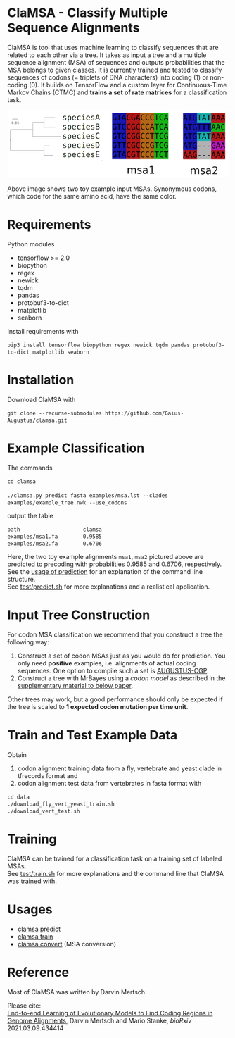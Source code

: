 # ClaMSA - **Cla**ssify **M**ultiple **S**equence **A**lignments 
ClaMSA is tool that uses machine learning to classify sequences that are related to each other via a tree. It takes as input a tree and a multiple sequence alignment (MSA) of sequences and outputs probabilities that the MSA belongs to given classes.
It is currently trained and tested to classify sequences of codons (= triplets of DNA characters) into coding (1) or non-coding (0).
It builds on TensorFlow and a custom layer for Continuous-Time Markov Chains (CTMC) and **trains a set of rate matrices** for a classification task.

![MSA example](examples/msa1-2.png)

Above image shows two toy example input MSAs. Synonymous codons, which code for the same amino acid, have the same color.

# Requirements
  Python modules
 - tensorflow >= 2.0
 - biopython
 - regex
 - newick
 - tqdm
 - pandas
 - protobuf3-to-dict
 - matplotlib
 - seaborn

Install requirements with
```console
pip3 install tensorflow biopython regex newick tqdm pandas protobuf3-to-dict matplotlib seaborn
```

# Installation

Download ClaMSA with
```console
git clone --recurse-submodules https://github.com/Gaius-Augustus/clamsa.git
```

# Example Classification
The commands
```console
cd clamsa

./clamsa.py predict fasta examples/msa.lst --clades examples/example_tree.nwk --use_codons
```
output the table
```
path                    clamsa
examples/msa1.fa        0.9585
examples/msa2.fa        0.6706
```
Here, the two toy example alignments `msa1`, `msa2` pictured above are predicted to precoding with probabilities 0.9585 and 0.6706, respectively.  
See the [usage of prediction](docs/usage-predict.md) for an explanation of the command line structure.  
See [test/predict.sh](test/predict.sh) for more explanations and a realistical application.

# Input Tree Construction

For codon MSA classification we recommend that you construct a tree the following way:
  1. Construct a set of codon MSAs just as you would do for prediction. You only need **positive** examples, i.e. alignments of actual coding sequences. One option to compile such a set is [AUGUSTUS-CGP](https://github.com/Gaius-Augustus/Augustus/blob/master/docs/EXONCAND-MSAS-CGP.md).
  2. Construct a tree with MrBayes using a *codon model* as described in the [supplementary material to below paper](https://www.biorxiv.org/content/biorxiv/early/2021/03/10/2021.03.09.434414/DC1/embed/media-1.pdf?download=true).

Other trees may work, but a good performance should only be expected if the tree is scaled to **1 expected codon mutation per time unit**.

# Train and Test Example Data
Obtain
  1. codon alignment training data from a fly, vertebrate and yeast clade in tfrecords format and
  2. codon alignment test data from vertebrates in fasta format with
  
```konsole
cd data
./download_fly_vert_yeast_train.sh
./download_vert_test.sh
```

# Training
ClaMSA can be trained for a classification task on a training set of labeled MSAs.  
See [test/train.sh](test/train.sh) for more explanations and the command line that ClaMSA was trained with.


# Usages
  - [clamsa predict](docs/usage-predict.md)
  - [clamsa train](docs/usage-train.md)
  - [clamsa convert](docs/conversion.md) (MSA conversion)

# Reference
Most of ClaMSA was written by Darvin Mertsch.  

Please cite:  
[End-to-end Learning of Evolutionary Models to Find Coding Regions in Genome Alignments](https://www.biorxiv.org/content/10.1101/2021.03.09.434414v1), Darvin Mertsch and Mario Stanke, *bioRxiv* 2021.03.09.434414
